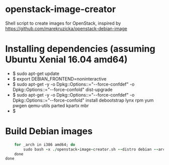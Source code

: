 # openstack-image-creator
Shell script to create images for OpenStack, inspired by https://github.com/marekruzicka/openstack-debian-image

# Installing dependencies (assuming Ubuntu Xenial 16.04 amd64)
* $ sudo apt-get update
* $ export DEBIAN_FRONTEND=noninteractive
* $ sudo apt-get -y -o Dpkg::Options::="--force-confdef" -o Dpkg::Options::="--force-confold"  dist-upgrade
* $ sudo apt-get -y -o Dpkg::Options::="--force-confdef" -o Dpkg::Options::="--force-confold"  install debootstrap lynx rpm yum pwgen qemu-utils parted kpartx mbr 
* $

# Build Debian images
```for _release in wheezy jessie stretch; do
	for _arch in i386 amd64; do
		sudo bash -x ./openstack-image-creator.sh --distro debian --arch ${_arch} --release ${_release} --remove-raw --outdir IMAGES
	done
done
```
